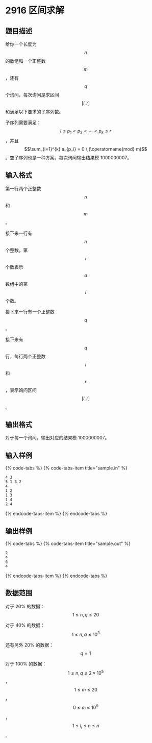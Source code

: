 # 2916 区间求解

## 题目描述

给你一个长度为 $$n$$ 的数组和一个正整数 $$m$$，还有 $$q$$ 个询问，每次询问是求区间 $$[l,\,r]$$ 和满足以下要求的子序列数。

子序列需要满足：$$l \leq p_1 < p_2 < \cdots < p_k \leq r$$，并且 $$\sum_{i=1}^{k} a_{p_i} = 0 \,(\operatorname{mod} m)$$。空子序列也是一种方案，每次询问输出结果模 1000000007。

## 输入格式

第一行两个正整数 $$n$$ 和 $$m$$。

接下来一行有 $$n$$ 个整数，第 $$i$$ 个数表示 $$a$$ 数组中的第 $$i$$ 个数。

接下来一行有一个正整数 $$q$$。

接下来有 $$q$$ 行，每行两个正整数 $$l$$ 和 $$r$$，表示询问区间 $$[l,\,r]$$。

## 输出格式

对于每一个询问，输出对应的结果模 1000000007。

## 输入样例

{% code-tabs %}
{% code-tabs-item title="sample.in" %}
```text
4 3
5 1 3 2
4
1 2
1 3
1 4
2 4
```
{% endcode-tabs-item %}
{% endcode-tabs %}

## 输出样例

{% code-tabs %}
{% code-tabs-item title="sample.out" %}
```text
2
4
6
4
```
{% endcode-tabs-item %}
{% endcode-tabs %}

## 数据范围

对于 20% 的数据：$$1 \leq n,\,q \leq 20$$

对于 40% 的数据：$$1 \leq n,\,q \leq 10^3$$

还有另外 20% 的数据：$$q = 1$$

对于 100% 的数据：$$1 \leq n,\,q \leq 2 \times 10^5$$，$$1 \leq m \leq 20$$，$$0 \leq a_i \leq 10^9$$，$$ 1 \leq l_i \leq r_i \leq n$$。


